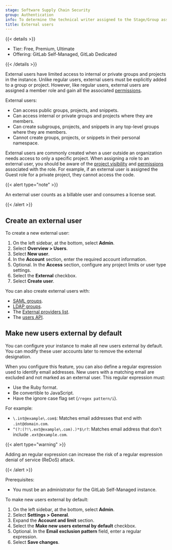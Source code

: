 ```yaml
---
stage: Software Supply Chain Security
group: Authentication
info: To determine the technical writer assigned to the Stage/Group associated with this page, see https://handbook.gitlab.com/handbook/product/ux/technical-writing/#assignments
title: External users
---
```


{{< details >}}

- Tier: Free, Premium, Ultimate
- Offering: GitLab Self-Managed, GitLab Dedicated

{{< /details >}}

External users have limited access to internal or private groups and projects in the instance. Unlike regular users, external users must be explicitly added to a group or project. However, like regular users, external users are assigned a member role and gain all the associated [permissions](../user/permissions.md#project-members-permissions).

External users:

- Can access public groups, projects, and snippets.
- Can access internal or private groups and projects where they are members.
- Can create subgroups, projects, and snippets in any top-level groups where they are members.
- Cannot create groups, projects, or snippets in their personal namespace.

External users are commonly created when a user outside an organization needs access to only a
specific project. When assigning a role to an external user, you should be aware of the
[project visibility](../user/public_access.md#change-project-visibility) and
[permissions](../user/project/settings/_index.md#configure-project-features-and-permissions)
associated with the role. For example, if an external user is assigned the Guest role for a
private project, they cannot access the code.

{{< alert type="note" >}}

An external user counts as a billable user and consumes a license seat.

{{< /alert >}}

## Create an external user

To create a new external user:

1. On the left sidebar, at the bottom, select **Admin**.
1. Select **Overview > Users**.
1. Select **New user**.
1. In the **Account** section, enter the required account information.
1. Optional. In the **Access** section, configure any project limits or user type settings.
1. Select the **External** checkbox.
1. Select **Create user**.

You can also create external users with:

- [SAML groups](../integration/saml.md#external-groups).
- [LDAP groups](auth/ldap/ldap_synchronization.md#external-groups).
- The [External providers list](../integration/omniauth.md#create-an-external-providers-list).
- The [users API](../api/users.md).

## Make new users external by default

You can configure your instance to make all new users external by default. You can modify these user
accounts later to remove the external designation.

When you configure this feature, you can also define a regular expression used to identify email
addresses. New users with a matching email are excluded and not marked as an external user. This
regular expression must:

- Use the Ruby format.
- Be convertible to JavaScript.
- Have the ignore case flag set (`/regex pattern/i`).

For example:

- `\.int@example\.com$`: Matches email addresses that end with `.int@domain.com`.
- `^(?:(?!\.ext@example\.com).)*$\r?`: Matches email address that don't include `.ext@example.com`.

{{< alert type="warning" >}}

Adding an regular expression can increase the risk of a regular expression denial of service (ReDoS) attack.

{{< /alert >}}

Prerequisites:

- You must be an administrator for the GitLab Self-Managed instance.

To make new users external by default:

1. On the left sidebar, at the bottom, select **Admin**.
1. Select **Settings > General**.
1. Expand the **Account and limit** section.
1. Select the **Make new users external by default** checkbox.
1. Optional. In the **Email exclusion pattern** field, enter a regular expression.
1. Select **Save changes**.
